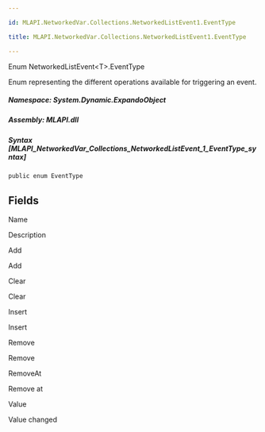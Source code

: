 ```yaml
---

id: MLAPI.NetworkedVar.Collections.NetworkedListEvent1.EventType

title: MLAPI.NetworkedVar.Collections.NetworkedListEvent1.EventType

---
```


Enum NetworkedListEvent\<T\>.EventType

<div class="markdown level0 summary" markdown="1">

Enum representing the different operations available for triggering an
event.

</div>

<div class="markdown level0 conceptual" markdown="1">

</div>

##### **Namespace**: System.Dynamic.ExpandoObject

##### **Assembly**: MLAPI.dll

##### Syntax [MLAPI_NetworkedVar_Collections_NetworkedListEvent_1_EventType_syntax]

    public enum EventType

## Fields

Name

Description

Add

Add

Clear

Clear

Insert

Insert

Remove

Remove

RemoveAt

Remove at

Value

Value changed
